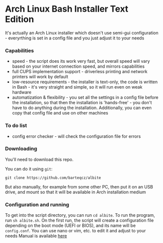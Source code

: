 # Arch Linux Bash Installer Text Edition
It's actually an Arch Linux installer which doesn't use semi-gui configuration - everyrthing is set in a config file and you just adjust it to your needs

### Capabilities
- speed - the script does its work very fast, but overall speed will vary based on your internet connection speed, and mirrors capabilities
- full CUPS implementation support - driverless printing and network printers will work by default
- low-resource requirements - the installer is text-only, the code is written in Bash - it's very straight and simple, so it will run even on weak hardware
- automatization & flexibility - you set all the settings in a config file before the installation, so that then the installation is 'hands-free' - you don't have to do anything during the installation. Additionally, you can even copy that config file and use on other machines

### To do list
- config error checker - will check the configuration file for errors

### Downloading
You'll need to download this repo. 

You can do it using `git`:

`git clone https://github.com/barteqcz/albite`

But also manually, for example from some other PC, then put it on an USB drive, and mount so that it will be available in Arch installation medium

### Configuration and running
To get into the script directory, you can run `cd albite`. To run the program, run `sh albite.sh`. On the first run, the script will create a configuration file depending on the boot mode (UEFI or BIOS), and its name will be `config.conf`. You can use nano or vim, etc. to edit it and adjust to your needs
Manual is available [here](https://github.com/barteqcz/albite/blob/main/docs/manual.md)
